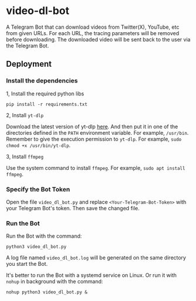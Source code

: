 # video-dl-bot

A Telegram Bot that can download videos from Twitter(X), YouTube, etc from given URLs. For each URL, the tracing parameters will be removed before downloading. The downloaded video will be sent back to the user via the Telegram Bot. 

## Deployment

### Install the dependencies

1, Install the required python libs
```
pip install -r requirements.txt
```

2, Install `yt-dlp`

Download the latest version of yt-dlp [here](https://github.com/yt-dlp/yt-dlp/releases). And then put it in one of the directories defined in the `PATH` environment variable. For example, `/usr/bin`. Remember to give the execution permission to `yt-dlp`. For example, `sudo chmod +x /usr/bin/yt-dlp`.

3, Install `ffmpeg`

Use the system command to install `ffmpeg`. For example, `sudo apt install ffmpeg`.

### Specify the Bot Token

Open the file `video_dl_bot.py` and replace `<Your-Telegram-Bot-Token>` with your Telegram Bot's token. Then save the changed file.

### Run the Bot

Run the Bot with the command:
```
python3 video_dl_bot.py
```
A log file named `video_dl_bot.log` will be generated on the same directory you start the Bot. 

It's better to run the Bot with a systemd service on Linux. Or run it with `nohup` in background with the command:
```
nohup python3 video_dl_bot.py &
```
